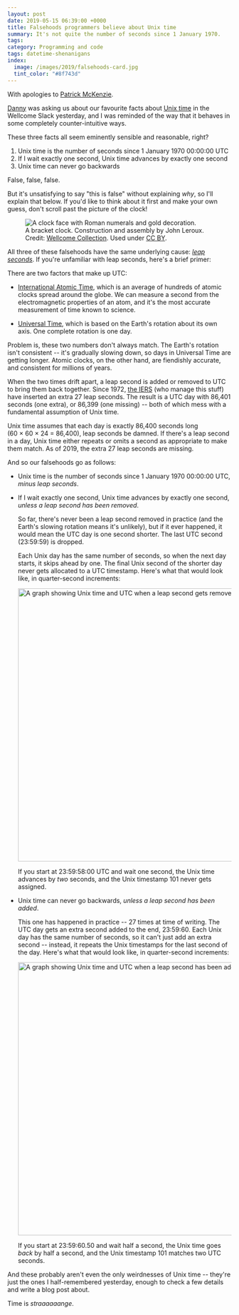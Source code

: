 ```yaml
---
layout: post
date: 2019-05-15 06:39:00 +0000
title: Falsehoods programmers believe about Unix time
summary: It's not quite the number of seconds since 1 January 1970.
tags:
category: Programming and code
tags: datetime-shenanigans
index:
  image: /images/2019/falsehoods-card.jpg
  tint_color: "#8f743d"
---
```


With apologies to [Patrick McKenzie].

[Danny] was asking us about our favourite facts about [Unix time] in the Wellcome Slack yesterday, and I was reminded of the way that it behaves in some completely counter-intuitive ways.

These three facts all seem eminently sensible and reasonable, right?

1.  Unix time is the number of seconds since 1 January 1970 00:00:00 UTC
2.  If I wait exactly one second, Unix time advances by exactly one second
3.  Unix time can never go backwards

False, false, false.

But it's unsatisfying to say "this is false" without explaining *why*, so I'll explain that below.
If you'd like to think about it first and make your own guess, don't scroll past the picture of the clock!

<figure>
  <img src="/images/2019/L0072180.jpg" alt="A clock face with Roman numerals and gold decoration.">
  <figcaption>
    A bracket clock.
    Construction and assembly by John Leroux.
    Credit: <a href="https://wellcomecollection.org/works/t8v9t648">Wellcome Collection</a>.
    Used under <a href="https://creativecommons.org/licenses/by/4.0/">CC&nbsp;BY</a>.
  </figcaption>
</figure>

All three of these falsehoods have the same underlying cause: *[leap seconds]*.
If you're unfamiliar with leap seconds, here's a brief primer:

There are two factors that make up UTC:

*   [International Atomic Time], which is an average of hundreds of atomic clocks spread around the globe.
    We can measure a second from the electromagnetic properties of an atom, and it's the most accurate measurement of time known to science.

*   [Universal Time], which is based on the Earth's rotation about its own axis.
    One complete rotation is one day.

Problem is, these two numbers don't always match.
The Earth's rotation isn't consistent -- it's gradually slowing down, so days in Universal Time are getting longer.
Atomic clocks, on the other hand, are fiendishly accurate, and consistent for millions of years.

When the two times drift apart, a leap second is added or removed to UTC to bring them back together.
Since 1972, [the IERS] \(who manage this stuff) have inserted an extra 27 leap seconds.
The result is a UTC day with 86,401 seconds (one extra), or 86,399 (one missing) -- both of which mess with a fundamental assumption of Unix time.

Unix time assumes that each day is exactly 86,400 seconds long (60&nbsp;&times;&nbsp;60&nbsp;&times;&nbsp;24&nbsp;=&nbsp;86,400), leap seconds be damned.
If there's a leap second in a day, Unix time either repeats or omits a second as appropriate to make them match.
As of 2019, the extra 27 leap seconds are missing.

And so our falsehoods go as follows:

*   Unix time is the number of seconds since 1 January 1970 00:00:00 UTC, *minus leap seconds*.

*   If I wait exactly one second, Unix time advances by exactly one second, *unless a leap second has been removed*.

    So far, there's never been a leap second removed in practice (and the Earth's slowing rotation means it's unlikely), but if it ever happened, it would mean the UTC day is one second shorter.
    The last UTC second (23:59:59) is dropped.

    Each Unix day has the same number of seconds, so when the next day starts, it skips ahead by one.
    The final Unix second of the shorter day never gets allocated to a UTC timestamp.
    Here's what that would look like, in quarter-second increments:

    <img src="/images/2019/unix_time_skips_forwards.png" style="width: 612px;" alt="A graph showing Unix time and UTC when a leap second gets removed.">

    If you start at 23:59:58:00 UTC and wait one second, the Unix time advances by *two* seconds, and the Unix timestamp 101 never gets assigned.

*   Unix time can never go backwards, *unless a leap second has been added*.

    This one has happened in practice -- 27 times at time of writing.
    The UTC day gets an extra second added to the end, 23:59:60.
    Each Unix day has the same number of seconds, so it can't just add an extra second -- instead, it repeats the Unix timestamps for the last second of the day.
    Here's what that would look like, in quarter-second increments:

    <img src="/images/2019/unix_time_goes_backwards.png" style="width: 612px;" alt="A graph showing Unix time and UTC when a leap second has been added.">

    If you start at 23:59:60.50 and wait half a second, the Unix time goes *back* by half a second, and the Unix timestamp 101 matches two UTC seconds.

And these probably aren't even the only weirdnesses of Unix time -- they're just the ones I half-remembered yesterday, enough to check a few details and write a blog post about.

Time is *straaaaaange*.

[Patrick McKenzie]: https://www.kalzumeus.com/2010/06/17/falsehoods-programmers-believe-about-names/
[Danny]: https://twitter.com/dannybirchall
[Unix time]: https://en.wikipedia.org/wiki/Unix_time
[leap seconds]: https://en.wikipedia.org/wiki/Leap_second
[International Atomic Time]: https://en.wikipedia.org/wiki/International_Atomic_Time
[Universal Time]: https://en.wikipedia.org/wiki/Universal_Time
[the IERS]: https://en.wikipedia.org/wiki/International_Earth_Rotation_and_Reference_Systems_Service

